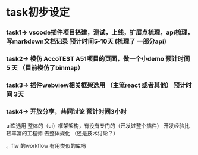 # task初步设定

### task1-> vscode插件项目搭建，测试，上线，扩展点梳理，api梳理，写markdown文档记录 预计时间5-10天 (梳理了 一部分api)

### task2-> 模仿 AccoTEST A51项目的页面，做一个小demo  预计时间 5 天 （目前模仿了binmap）

### task3-> 插件webview相关框架选用 （主流react 或者其他） 预计时间 3天

### task4-> 开放分享，共同讨论  预计时间3小时


ui库选用 整体的（ui）框架架构，有没有专门的（开发过整个插件） 开发经验比较丰富的工程师 去整体规化  （还是技术讨论？）

。flw 的workflow 有用类似的库吗 

